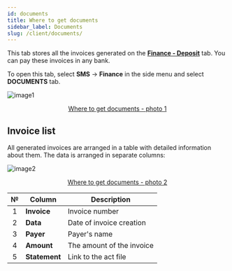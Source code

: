 ```yaml
---
id: documents
title: Where to get documents
sidebar_label: Documents
slug: /client/documents/
---
```


This tab stores all the invoices generated on the [**Finance - Deposit**](payments.md#top-up-by-invoice) tab. You can pay these invoices in any bank.

To open this tab, select **SMS** → **Finance** in the side menu and select **DOCUMENTS** tab.

![image1](/img/en/client_finances_documents/image1.png "Where to get documents") <center><u>Where to get documents - photo 1</u></center>

## Invoice list

All generated invoices are arranged in a table with detailed information about them. The data is arranged in separate columns:

![image2](/img/en/client_finances_documents/image2.png "Where to get documents") <center><u>Where to get documents - photo 2</u></center>

|  №  | Column | Description |
| :-: | ------ | ----------- |
| 1 | **Invoice** | Invoice number |
| 2 | **Data** | Date of invoice creation |
| 3 | **Payer** | Payer's name |
| 4 | **Amount** | The amount of the invoice |
| 5 | **Statement** | Link to the act file |
